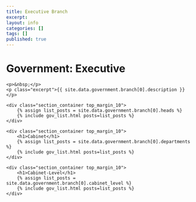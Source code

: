 ```yaml
---
title: Executive Branch
excerpt: 
layout: info
categories: []
tags: []
published: true
---
```


<div class="section_container_wrapper section_container_wrapper_border">
    <h1>Government: Executive</h1>
    
    <p>&nbsp;</p>
    <p class="excerpt">{{ site.data.government.branch[0].description }}</p>
    
    <div class="section_container top_margin_10">
        {% assign list_posts = site.data.government.branch[0].heads %}
        {% include gov_list.html posts=list_posts %}
    </div>
    
    <div class="section_container top_margin_10">
        <h1>Cabinet</h1>
        {% assign list_posts = site.data.government.branch[0].departments %}
        {% include gov_list.html posts=list_posts %}
    </div>
    
    <div class="section_container top_margin_10">
        <h1>Cabinet-Level</h1>
        {% assign list_posts = site.data.government.branch[0].cabinet_level %}
        {% include gov_list.html posts=list_posts %}
    </div>
</div>
